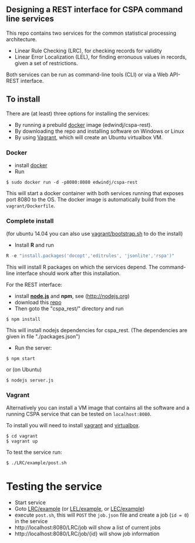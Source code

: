 ## Designing a REST interface for CSPA command line services
This repo contains two services for the common statistical processing architecture.

- Linear Rule Checking (LRC), for checking records for validity
- Linear Error Localization (LEL), for finding erronuous values in records, given a set of restrictions.

Both services can be run as command-line tools (CLI) or via a Web API- REST interface.

## To install

There are (at least) three options for installing the services:

- By running a prebuild [docker](http://docker.io)  image (edwindj/cspa-rest).
- By downloading the repo and installing software on Windows or Linux
- By using [Vagrant](https://www.vagrantup.com/), which will create an Ubuntu virtualbox VM. 


### Docker
- install [docker](http://docker.io)
- Run
```
$ sudo docker run -d -p8080:8080 edwindj/cspa-rest
```
This will start a docker container with both services running that exposes port 8080 to the OS.
The docker image is automatically build from the `vagrant/Dockerfile`.

### Complete install
(for ubuntu 14.04 you can also use [vagrant/bootstrap.sh](install/vagrant/bootstrap.sh) to do the install)

- Install **R** and run
```S
R -e "install.packages('docopt','editrules', 'jsonlite','rspa')"
```
This will install R packages on which the services depend.
The command-line interface should work after this installation.

For the REST interface:
- install **[node.js](http://nodejs.org)** and **npm**, see (http://nodejs.org)
- download this [repo](http://github.com/edwindj/cspa_rest/archive/master.zip)
- Then goto the "cspa_rest/" directory and run

```
$ npm install
```

This will install nodejs dependencies for cspa_rest. (The dependencies are given in file "./packages.json")


- Run the server:

```
$ npm start
```
or (on Ubuntu)
```
$ nodejs server.js
```
### Vagrant
Alternatively you can install a VM image that contains all the software and a running CSPA service that can be tested on `localhost:8080`. 

To install you will need to install [vagrant](http://www.vagrantup.com/) and [virtualbox](https://www.virtualbox.org/).

```
$ cd vagrant
$ vagrant up
```

To test the service run:
```
$ ./LRC/example/post.sh
```


# Testing the service

- Start service
- Goto [LRC/example](LRC/example) (or [LEL/example](LEL/example), or [LEC/example](LEL/example))
- execute `post.sh`, this will `POST`  the `job.json` file and create a job (`id = 0`) in the service
- http://localhost:8080/LRC/job will show a list of current jobs
- http://localhost:8080/LRC/job/{id} will show job information


